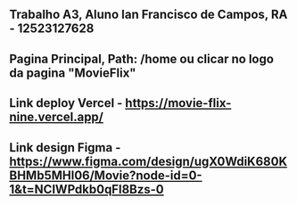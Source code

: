 ## Trabalho A3, Aluno Ian Francisco de Campos, RA - 12523127628

## Pagina Principal, Path: /home ou clicar no logo da pagina "MovieFlix"

## Link deploy Vercel - https://movie-flix-nine.vercel.app/

## Link design Figma - https://www.figma.com/design/ugX0WdiK680KBHMb5MHl06/Movie?node-id=0-1&t=NClWPdkb0qFl8Bzs-0 